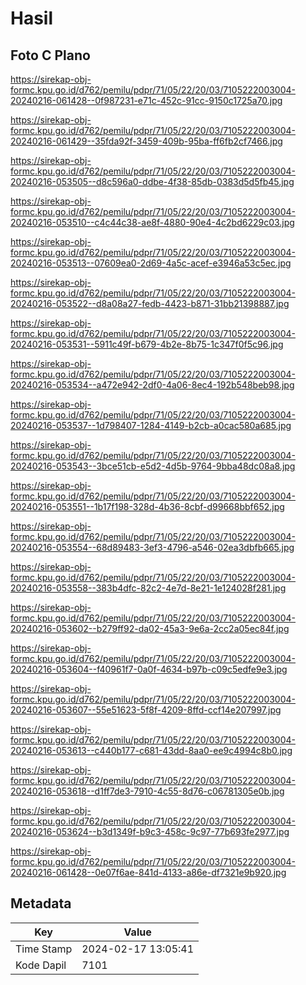# Hasil

## Foto C Plano

https://sirekap-obj-formc.kpu.go.id/d762/pemilu/pdpr/71/05/22/20/03/7105222003004-20240216-061428--0f987231-e71c-452c-91cc-9150c1725a70.jpg

https://sirekap-obj-formc.kpu.go.id/d762/pemilu/pdpr/71/05/22/20/03/7105222003004-20240216-061429--35fda92f-3459-409b-95ba-ff6fb2cf7466.jpg

https://sirekap-obj-formc.kpu.go.id/d762/pemilu/pdpr/71/05/22/20/03/7105222003004-20240216-053505--d8c596a0-ddbe-4f38-85db-0383d5d5fb45.jpg

https://sirekap-obj-formc.kpu.go.id/d762/pemilu/pdpr/71/05/22/20/03/7105222003004-20240216-053510--c4c44c38-ae8f-4880-90e4-4c2bd6229c03.jpg

https://sirekap-obj-formc.kpu.go.id/d762/pemilu/pdpr/71/05/22/20/03/7105222003004-20240216-053513--07609ea0-2d69-4a5c-acef-e3946a53c5ec.jpg

https://sirekap-obj-formc.kpu.go.id/d762/pemilu/pdpr/71/05/22/20/03/7105222003004-20240216-053522--d8a08a27-fedb-4423-b871-31bb21398887.jpg

https://sirekap-obj-formc.kpu.go.id/d762/pemilu/pdpr/71/05/22/20/03/7105222003004-20240216-053531--5911c49f-b679-4b2e-8b75-1c347f0f5c96.jpg

https://sirekap-obj-formc.kpu.go.id/d762/pemilu/pdpr/71/05/22/20/03/7105222003004-20240216-053534--a472e942-2df0-4a06-8ec4-192b548beb98.jpg

https://sirekap-obj-formc.kpu.go.id/d762/pemilu/pdpr/71/05/22/20/03/7105222003004-20240216-053537--1d798407-1284-4149-b2cb-a0cac580a685.jpg

https://sirekap-obj-formc.kpu.go.id/d762/pemilu/pdpr/71/05/22/20/03/7105222003004-20240216-053543--3bce51cb-e5d2-4d5b-9764-9bba48dc08a8.jpg

https://sirekap-obj-formc.kpu.go.id/d762/pemilu/pdpr/71/05/22/20/03/7105222003004-20240216-053551--1b17f198-328d-4b36-8cbf-d99668bbf652.jpg

https://sirekap-obj-formc.kpu.go.id/d762/pemilu/pdpr/71/05/22/20/03/7105222003004-20240216-053554--68d89483-3ef3-4796-a546-02ea3dbfb665.jpg

https://sirekap-obj-formc.kpu.go.id/d762/pemilu/pdpr/71/05/22/20/03/7105222003004-20240216-053558--383b4dfc-82c2-4e7d-8e21-1e124028f281.jpg

https://sirekap-obj-formc.kpu.go.id/d762/pemilu/pdpr/71/05/22/20/03/7105222003004-20240216-053602--b279ff92-da02-45a3-9e6a-2cc2a05ec84f.jpg

https://sirekap-obj-formc.kpu.go.id/d762/pemilu/pdpr/71/05/22/20/03/7105222003004-20240216-053604--f40961f7-0a0f-4634-b97b-c09c5edfe9e3.jpg

https://sirekap-obj-formc.kpu.go.id/d762/pemilu/pdpr/71/05/22/20/03/7105222003004-20240216-053607--55e51623-5f8f-4209-8ffd-ccf14e207997.jpg

https://sirekap-obj-formc.kpu.go.id/d762/pemilu/pdpr/71/05/22/20/03/7105222003004-20240216-053613--c440b177-c681-43dd-8aa0-ee9c4994c8b0.jpg

https://sirekap-obj-formc.kpu.go.id/d762/pemilu/pdpr/71/05/22/20/03/7105222003004-20240216-053618--d1ff7de3-7910-4c55-8d76-c06781305e0b.jpg

https://sirekap-obj-formc.kpu.go.id/d762/pemilu/pdpr/71/05/22/20/03/7105222003004-20240216-053624--b3d1349f-b9c3-458c-9c97-77b693fe2977.jpg

https://sirekap-obj-formc.kpu.go.id/d762/pemilu/pdpr/71/05/22/20/03/7105222003004-20240216-061428--0e07f6ae-841d-4133-a86e-df7321e9b920.jpg


## Metadata

| Key        | Value               |
| ---------- | ------------------- |
| Time Stamp | 2024-02-17 13:05:41 |
| Kode Dapil | 7101                |



